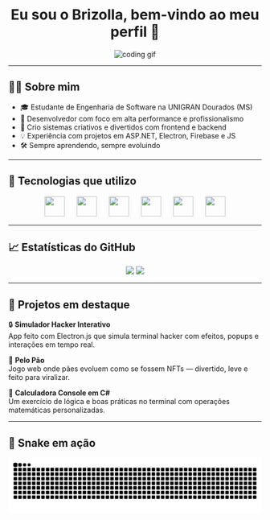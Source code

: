 <h1 align="center">Eu sou o Brizolla, bem-vindo ao meu perfil 👋</h1>

<p align="center">
  <img src="https://media.giphy.com/media/qgQUggAC3Pfv687qPC/giphy.gif" width="200" alt="coding gif"/>
</p>

---

## 👨‍💻 Sobre mim

- 🎓 Estudante de Engenharia de Software na UNIGRAN Dourados (MS)  
- 🧠 Desenvolvedor com foco em alta performance e profissionalismo  
- 🚀 Crio sistemas criativos e divertidos com frontend e backend  
- 💡 Experiência com projetos em ASP.NET, Electron, Firebase e JS  
- 🛠️ Sempre aprendendo, sempre evoluindo  

---

## 🚀 Tecnologias que utilizo

<div align="center">
  <img src="https://cdn.jsdelivr.net/gh/devicons/devicon/icons/csharp/csharp-original.svg" width="40" height="40" style="margin: 0 10px;" />
  <img src="https://cdn.jsdelivr.net/gh/devicons/devicon/icons/dot-net/dot-net-original.svg" width="40" height="40" style="margin: 0 10px;" />
  <img src="https://cdn.jsdelivr.net/gh/devicons/devicon/icons/javascript/javascript-original.svg" width="40" height="40" style="margin: 0 10px;" />
  <img src="https://cdn.jsdelivr.net/gh/devicons/devicon/icons/html5/html5-original.svg" width="40" height="40" style="margin: 0 10px;" />
  <img src="https://cdn.jsdelivr.net/gh/devicons/devicon/icons/css3/css3-original.svg" width="40" height="40" style="margin: 0 10px;" />
  <img src="https://cdn.jsdelivr.net/gh/devicons/devicon/icons/firebase/firebase-plain.svg" width="40" height="40" style="margin: 0 10px;" />
</div>


---

## 📈 Estatísticas do GitHub

<div align="center">
  <img height="180em" src="https://github-readme-stats.vercel.app/api?username=brizadev&show_icons=true&theme=tokyonight" />
  <img height="180em" src="https://github-readme-stats.vercel.app/api/top-langs/?username=brizadev&layout=compact&theme=tokyonight" />
</div>

---

## 🧩 Projetos em destaque

🔒 **Simulador Hacker Interativo**  
App feito com Electron.js que simula terminal hacker com efeitos, popups e interações em tempo real.

🥖 **Pelo Pão**  
Jogo web onde pães evoluem como se fossem NFTs — divertido, leve e feito para viralizar.

🧮 **Calculadora Console em C#**  
Um exercício de lógica e boas práticas no terminal com operações matemáticas personalizadas.

---

## 🐍 Snake em ação

<picture align="center">
  <source media="(prefers-color-scheme: dark)" srcset="https://raw.githubusercontent.com/brizadev/brizadev/output/github-contribution-grid-snake-dark.svg">
  <source media="(prefers-color-scheme: light)" srcset="https://raw.githubusercontent.com/brizadev/brizadev/output/github-contribution-grid-snake-dark.svg">
  <img align="center" alt="github contribution grid snake animation" src="https://raw.githubusercontent.com/brizadev/brizadev/output/github-contribution-grid-snake.svg">
</picture>

